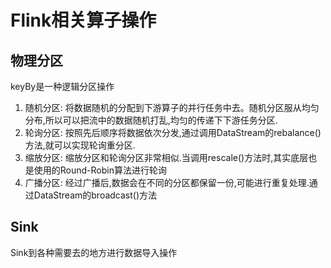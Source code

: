 # Flink相关算子操作

## 物理分区
keyBy是一种逻辑分区操作
1. 随机分区: 将数据随机的分配到下游算子的并行任务中去。随机分区服从均匀分布,所以可以把流中的数据随机打乱,均匀的传递下下游任务分区.
2. 轮询分区: 按照先后顺序将数据依次分发,通过调用DataStream的rebalance()方法,就可以实现轮询重分区.
3. 缩放分区: 缩放分区和轮询分区非常相似.当调用rescale()方法时,其实底层也是使用的Round-Robin算法进行轮询
4. 广播分区: 经过广播后,数据会在不同的分区都保留一份,可能进行重复处理.通过DataStream的broadcast()方法

## Sink
Sink到各种需要去的地方进行数据导入操作
